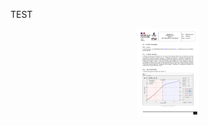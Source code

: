 TEST

<div align="center">
     <img width="100vh" src="./Internships/CNES/CNES_rapport_2024-images-35.jpg" />
</div>